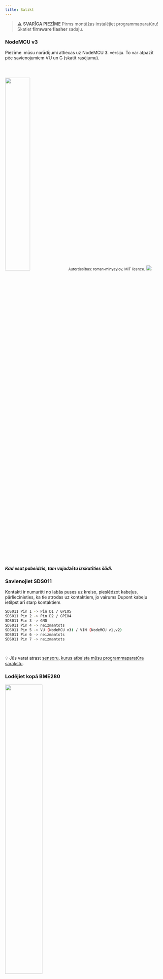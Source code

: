 ```yaml
---
title: Salikt
---
```


> ⚠️ **SVARĪGA PIEZĪME**
Pirms montāžas instalējiet programmaparatūru!
Skatiet __firmware flasher__ sadaļu.

### NodeMCU v3
Piezīme: mūsu norādījumi attiecas uz NodeMCU 3. versiju. To var atpazīt pēc savienojumiem VU un G (skatīt rasējumu).

<img src="../docs/airrohr/airrohr-wiring-sds011-bme280.jpg" style="width:40%; margin-top: 3em" loading="lazy"/>
<small>Autortiesības: roman-minyaylov, MIT licence</small>.


<img src="../docs/airrohr/nodemcu-v3-bme280.jpeg" style="margin-top: 1em" loading="lazy"/>

##### Kad esat pabeidzis, tam vajadzētu izskatīties šādi.


### Savienojiet SDS011
Kontakti ir numurēti no labās puses uz kreiso, pieslēdzot kabeļus, pārliecinieties, ka tie atrodas uz kontaktiem, jo vairums Dupont kabeļu ietilpst arī starp kontaktiem.
```bash
SDS011 Pin 1 -> Pin D1 / GPIO5
SDS011 Pin 2 -> Pin D2 / GPIO4
SDS011 Pin 3 -> GND
SDS011 Pin 4 -> neizmantots
SDS011 Pin 5 -> VU (NodeMCU v3) / VIN (NodeMCU v1,v2)
SDS011 Pin 6 -> neizmantots
SDS011 Pin 7 -> neizmantots
```
<br>

💡  Jūs varat atrast [sensoru, kurus atbalsta mūsu programmaparatūra sarakstu](https://github.com/opendata-stuttgart/sensors-software/blob/master/airrohr-firmware/Readme.md).


### Lodējiet kopā BME280
<img src="../docs/airrohr/solder-a-bme-280.jpeg" style="width:49%; padding-right: 0.5em" class="items-center" loading="lazy"/>
<img src="../docs/airrohr/solder-bme-280.jpeg" style="width:49%;" loading="lazy"/>

Savienojiet adatu galviņu ar BME280 plati. Lodējiet to no aizmugures puses. Spraugas starp kontaktiem ir ļoti mazas, tāpēc esiet pacietīgi un uzmanīgi.

Triks ir pielikt lodāmura galu pie tapas, nedaudz to uzsildīt un pēc tam viegli uzklāt lodmetālu.


#### BME280 vadu pievienošana
Adatas ir numurētas no kreisās uz labo pusi.
```bash
VIN -> Pin 3V3 (3,3 V)
GND-> GND/G
SDA -> PIN D3
SCL -> Pin D4
```

### Visu sasiet kopā

##### Sasieniet NodeMCU un SDS011 kopā
<img src="../docs/airrohr/tie-air-quality-sensor-together.jpeg" loading="lazy"/>
Izmantojiet kabeļu saiti, lai savienotu NodeMCU (ESP8266) un sensoru SDS011 tā, lai Wifi antena būtu vērsta prom no sensora.

##### Savienojiet elastīgo cauruli
<img src="../docs/airrohr/sds011-with-tube.jpeg" style="width:49%; padding-right: 0.5em" loading="lazy"/>
<img src="../docs/airrohr/bme280-tied-to-tube.jpeg" style="width:49%;" loading="lazy"/>

* savienojiet elastīgo caurulīti ar sensoru SDS011.
* Izmantojiet vēl vienu kabeļu saiti, lai piestiprinātu BME280 temperatūras sensoru pie caurules.
* USB kabeli izvelciet caur caurulīti. Uzstādiet SDS011 ar NodeMCU uz augšu un ventilatoru uz leju.

##### Ievietojiet sensoru caurulē.
* Iebīdiet detaļas caurulē tā, lai tās būtu iespiestas iekšpusē.
* USB kabelim, elastīgajai caurulei un BME280 jāskatās ārā no caurules gala.
* Uzstumiet otru cauruli uz pirmās caurules.

<img src="../docs/airrohr/sds011-jammed-into-tube.jpeg" loading="lazy"/>

##### Apdare
* Uzlieciet temperatūras sensoru uz elastīgās caurules tā, lai tas atrastos uz caurules malas.
* Nogrieziet elastīgo cauruli caurules galā.
* Pēc izvēles: caurulītes atvērtos galus var aizklāt ar smalku sietu. Lai gaiss varētu cirkulēt, bet kukaiņi paliktu ārpusē.

<img src="../docs/airrohr/position-bme280.jpeg" loading="lazy"/>

#### izvietojums
Ideāla vieta būtu 1,5 līdz 3,5 metrus virs ielas un labi vēdināma. Tomēr to nevar izdarīt visiem cilvēkiem, jo tāpēc reģistrācijas laikā tiek pieprasīta tāda informācija kā augstums virs zemes un novietojums attiecībā pret ielu.

